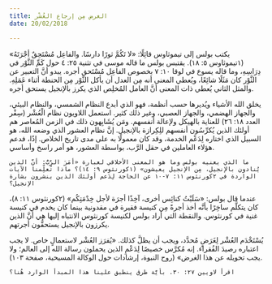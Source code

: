```yaml
---
title: الغرض مِن إرجاع العُشْر
date: 20/02/2018

---
```


يكتب بولس إلى تيموثاوس قائِلًا: «لا تَكُمَّ ثورًا دارسًا. والفاعِل مُسْتَحِقٌ أجْرَتَهُ» (١تيموثاوس ٥: ١٨). يقتبس بولس ما قاله موسى في تثنية ٢٥: ٤ حول كَمِّ الثَّوْر في دِرَاسِهِ، وما قاله يسوع في لوقا ١٠: ٧ بخصوص الفاعِل مُسْتَحق أجره. يبدو أنَّ التعبير عن الثَّوْر كان مَثَلًا شائِعًا، ويُعطي المعنى أنه مِن العدل أن يأكل الثَّوْر مِن الحنطة أثناء عَمَلِهِ. والمثل الثاني يُعطي ذات المعنى أنَّ العامل المُخلِص الذي يكرز بالإنجيل يستحق أجره.

يخلق الله الأشياء ويُديرها حسب أنظمة، فهو الذي أبدع النظام الشمسي، والنظام البيئي، والجهاز الهضمي، والجهاز العصبي، وغير ذلك كثير. استعمل اللاويون نظام الْعُشْر (سِفْر العدد ١٨: ٢٦) للعناية بالهيكل ولإعالة أنفسهم. ومَن يُشَابِهون ذلك في الزمن المُعاصر هم أولئك الذين يُكرِّسُون أنفسهم للِكِرازة بالإنجيل. إنَّ نظام العشور الذي وضعه الله، هو السبيل الذي اختاره لِدَعْم الخدمة، وقد كان معمولًا به على مدى تاريخ الخلاص. إذًا، فدعم هؤلاء العاملين في حقل الرَّب، بواسطة العشور، هو أمر راسخ وأساسي.

`ما الذي يعنيه بولس وما هو المعنى الأخلاقي لعبارة «أمَرَ الرَّبُّ: أنَّ الذين يُنادون بالإنجيل، مِن الإنجيل يعيشون» (١كورنثوس ٩: ١٤)؟ ماذا تُعلِّمنا الآيات الواردة في ٢كورنثوس ١١: ٧-١٠ عن الحاجة لِدَعم أولئك الذين ينشرون بشارة الإنجيل؟`

عندما قال بولس: «سَلَبْتُ كنائِس أخرى، آخِذًا أجرَة لأجل خِدْمَتِكُم» (٢كورنثوس ١١: ٨)، كان يتكلَّم ساخِرًا بأنَّه أخذ أجرةً مِن كنيسة فقيرة في مقدونية بينما كان يخدم في كنيسة غنية في كورنثوس. والنقطة التي أراد بولس لكنيسة كورنثوس الانتباه إليها هي أنَّ الذين يكرزون بالإنجيل يستحقُّون أجرتهم.

يُسْتَخْدَم العُشْر لِغَرَضٍ مُحدَّد، ويجب أن يظلَّ كذلك. «يُفرَز العُشْر لاستعمالٍ خاص. لا يجب اعتباره رصيدَ الفُقراء. إنه مُكرَّس خصيصًا لِدَعْمِ الذين يحملون رسالة الله إلى العالم؛ ولا يجب تحويله عن هذا الغرض» (روح النبوة، إرشادات حول الوكالة المسيحية، صفحة ١٠٣).

`اقرأ لاويين ٢٧: ٣٠. بأيَّة طرق ينطبق علينا هذا المبدأ الوارد هُنا؟`
